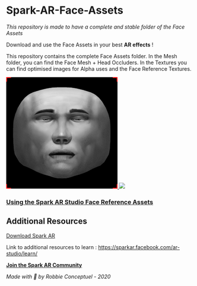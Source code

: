 # Spark-AR-Face-Assets
*This repository is made to have a complete and stable folder of the Face Assets*

Download and use the Face Assets in your best **AR effects** !

This repository contains the complete Face Assets folder.
In the Mesh folder, you can find the Face Mesh + Head Occluders.
In the Textures you can find optimised images for Alpha uses and the Face Reference Textures.

<a href="https://github.com/RobbieConceptuel/Spark-AR-Face-Assets/blob/main/Textures/faceFeminine.jpg">
<img src="https://github.com/RobbieConceptuel/Spark-AR-Face-Assets/blob/main/Textures/faceMasculine.jpg" width="300">
</a>

<a href="https://github.com/RobbieConceptuel/Spark-AR-Face-Assets/tree/main/Textures/faceMasculine.jpg">
<img src="https://github.com/RobbieConceptuel/Spark-AR-Face-Assets/tree/main/Textures/faceMasculine.jpg" width="300">
</a>

### [Using the Spark AR Studio Face Reference Assets](https://sparkar.facebook.com/ar-studio/learn/articles/people-tracking/face-reference-assets)

## Additional Resources

[Download Spark AR](https://sparkar.facebook.com/ar-studio/download/)

Link to additional resources to learn : https://sparkar.facebook.com/ar-studio/learn/

[**Join the Spark AR Community**](https://www.facebook.com/groups/SparkARcommunity)

*Made with :sparkling_heart: by Robbie Conceptuel - 2020*

